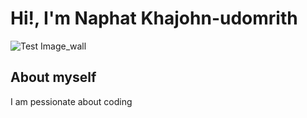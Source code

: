 # Hi!, I'm Naphat Khajohn-udomrith
![Test Image_wall](https://github.com/Habaekz/MyOwnData/blob/main/Wallpaper2.jpg)
## About myself
I am pessionate about coding 
